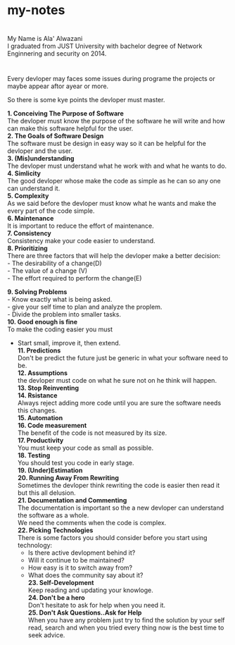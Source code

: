 # my-notes
# 
My Name is Ala' Alwazani  
I graduated from JUST University with bachelor degree of Network Enginnering and security on 2014.  

# 
Every devloper may faces some issues during programe the projects or maybe appear aftor ayear or more.  

So there is some kye points the devloper must master.  

**1. Conceiving The Purpose of Software**  
The devloper must know the purpose of the software he will write and how can make this software helpful for the user.  
**2. The Goals of Software Design**    
The software must be design in easy way so it can be helpful for the devloper and the user.  
**3. (Mis)understanding**  
The devloper must understand what he work with and what he wants to do.  
**4. Simlicity**    
The good devloper whose make the code as simple as he can so any one can understand it.  
**5. Complexity**    
As we said before the devloper must know what he wants and make the every part of the code simple.  
**6. Maintenance**    
It is important to reduce the effort of maintenance.    
**7. Consistency**    
Consistency make your code easier to understand.    
**8. Prioritizing**    
There are three factors that will help the devloper make a better decision:  
    -  The desirability of a change(D)  
    -  The value of a change (V)   
    -  The effort required to perform the change(E)  

**9. Solving Problems**    
    -  Know exactly what is being asked.    
    -  give your self time to plan and analyze the proplem.    
    -  Divide the problem into smaller tasks.  
**10. Good enough is fine**  
To make the coding easier you must
- Start small, improve it, then extend.     
**11. Predictions**    
Don't be predict the future just be generic in what your software need to be.  
**12. Assumptions**    
the devloper must code on what he sure not on he think will happen.  
**13. Stop Reinventing**    
**14. Rsistance**    
Always reject adding more code until you are sure the software needs this changes.  
**15. Automation**    
**16. Code measurement**    
The benefit of the code is not measured by its size.  
**17. Productivity**    
You must keep your code as small as possible.  
**18. Testing**    
You should test you code in early stage.  
**19. (Under)Estimation**    
**20. Running Away From Rewriting**    
Sometimes the devloper think rewriting the code is easier then read it but this all delusion.  
**21. Documentation and Commenting**    
The documentation is important so the a new devloper can understand the software as a whole.  
We need the comments when the code is complex.  
**22. Picking Technologies**    
There is some factors you should consider before you start using technology:  
    -  Is there active devlopment behind it?  
    -  Will it continue to be maintained?  
    -  How easy is it to switch away from?  
    -  What does the community say about it?    
**23. Self-Development**    
Keep reading and updating your knowloge.  
**24. Don't be a hero**    
Don't hesitate to ask for help when you need it.  
**25. Don't Ask Questions..Ask for Help**    
When you have any problem just try to find the solution by your self read, search and when you tried every thing now is the best time to seek advice.  







